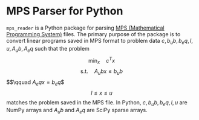# MPS Parser for Python

`mps_reader` is a Python package for parsing [MPS (Mathematical Programming System)](https://en.wikipedia.org/wiki/MPS_(format)) files. The primary purpose of the package is to convert linear programs saved in MPS format to problem data $c, b_ub, b_eq, l, u, A_ub, A_eq$ such that the problem
$$\min_{x} \quad c^{T} x$$
$$\text{s.t.} \quad A_ub x \leq b_ub$$
$$\qquad $A_eq x = b_eq$$
$$l \leq x \leq u$$
matches the problem saved in the MPS file. In Python, $c, b_ub, b_eq, l, u$ are NumPy arrays and $A_ub$ and $A_eq$ are SciPy sparse arrays.


